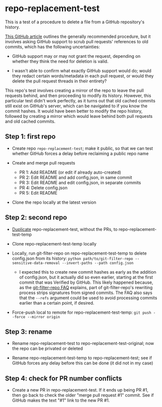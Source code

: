 # repo-replacement-test

This is a test of a procedure to delete a file from a GitHub repository's history.

[This GitHub article](https://docs.github.com/en/authentication/keeping-your-account-and-data-secure/removing-sensitive-data-from-a-repository) outlines the generally recommended procedure, but it involves asking GitHub support to scrub pull requests' references to old commits, which has the following uncertainties:

- GitHub support may or may not grant the request, depending on whether they think the need for deletion is valid.

- I wasn't able to confirm what exactly GitHub support would do; would they redact certain words/metadata in each pull request, or would they delete the pull request threads in their entirety?

This repo's test involves creating a mirror of the repo to leave the pull requests behind, and then proceeding to modify its history. However, this particular test didn't work perfectly, as it turns out that old cached commits still exist on GitHub's server, which can be navigated to if you know the commit hashes. It would have been better to modify the repo history, followed by creating a mirror which would leave behind both pull requests and old cached commits.

## Step 1: first repo

- Create repo `repo-replacement-test`; make it public, so that we can test whether GitHub forces a delay before reclaiming a public repo name

- Create and merge pull requests
    
    - PR 1: Add README (or edit if already auto-created)
    - PR 2: Edit README and add config.json, in same commit
    - PR 3: Edit README and edit config.json, in separate commits
    - PR 4: Delete config.json
    - PR 5: Edit README

- Clone the repo locally at the latest version

## Step 2: second repo

- [Duplicate](https://docs.github.com/en/repositories/creating-and-managing-repositories/duplicating-a-repository) repo-replacement-test, without the PRs, to repo-replacement-test-temp

- Clone repo-replacement-test-temp locally
- Locally, run git-filter-repo on repo-replacement-test-temp to delete config.json from its history: `python path/to/git-filter-repo --sensitive-data-removal --invert-paths --path config.json`
    - I expected this to create new commit hashes as early as the addition of config.json, but it actually did so even earlier, starting at the first commit that was Verified by GitHub. This likely happened because, as the [git-filter-repo FAQ](https://github.com/newren/git-filter-repo/blob/main/Documentation/FAQ.md#why-did-git-filter-repo-rewrite-more-commit-hashes-than-i-expected) explains, part of git-filter-repo's rewriting process strips signatures from signed commits. The FAQ also says that the `--refs` argument could be used to avoid processing commits earlier than a certain point, if desired.
- Force-push local to remote for repo-replacement-test-temp: `git push --force --mirror origin`

## Step 3: rename

- Rename repo-replacement-test to repo-replacement-test-original; now the repo can be privated or deleted

- Rename repo-replacement-test-temp to repo-replacement-test; see if GitHub forces any delay before this can be done (it did not in my case)

## Step 4: check for PR number conflicts

- Create a new PR in repo-replacement-test. If it ends up being PR #1, then go back to check the older "merge pull request #1" commit. See if GitHub makes the text "#1" link to the new PR #1.
